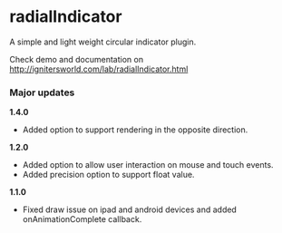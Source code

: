# radialIndicator
A simple and light weight circular indicator plugin.

Check demo and documentation on <a href="http://ignitersworld.com/lab/radialIndicator.html">http://ignitersworld.com/lab/radialIndicator.html</a>

<h3>Major updates</h3>

<strong>1.4.0</strong>
- Added option to support rendering in the opposite direction.

<strong>1.2.0</strong>
- Added option to allow user interaction on mouse and touch events.
- Added precision option to support float value.

<strong>1.1.0</strong>
- Fixed draw issue on ipad and android devices and added onAnimationComplete callback.